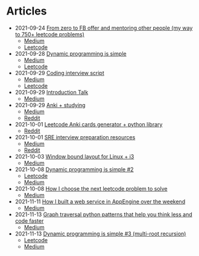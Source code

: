 # Articles

* 2021-09-24 [From zero to FB offer and mentoring other people (my way to 750+ leetcode problems)](/articles/way-to-750-lc-problems.md)
    * [Medium](https://medium.com/@pv.safronov/from-zero-to-fb-offer-and-mentoring-other-people-my-way-to-750-problems-ebc7ef3cb166?source=friends_link&sk=9228398eb8d2f2dbdff66e846c8f22f8)
    * [Leetcode](https://leetcode.com/discuss/general-discussion/1483601/from-zero-to-fb-offer-and-mentoring-other-people-my-way-to-750-problems)
* 2021-09-28 [Dynamic programming is simple](/articles/dynamic-programming-is-simple.md)
    * [Medium](https://medium.com/@pv.safronov/dynamic-programming-is-simple-1174aed46e4c)
    * [Leetcode](https://leetcode.com/discuss/study-guide/1490172/Dynamic-programming-is-simple)
* 2021-09-29 [Coding interview script](/articles/coding-interview-structure.md)
    * [Medium](https://medium.com/@pv.safronov/coding-interview-script-b399e6be2ee3)
    * [Leetcode](https://leetcode.com/discuss/general-discussion/1490977/coding-interview-script)
* 2021-09-29 [Introduction Talk](/articles/introduction-talk.md)
    * [Medium](https://medium.com/@pv.safronov/introduction-talk-75fb5299fa7f)
* 2021-09-29 [Anki + studying](/articles/anki.md)
    * [Medium](https://medium.com/@pv.safronov/anki-studying-3-14e8f8f2f4)
    * [Reddit](https://www.reddit.com/r/Anki/comments/pzg9jh/my_experience_with_anki_after_2_years_as_a/)
* 2021-10-01 [Leetcode Anki cards generator + python library](/articles/leetcode-anki.md)
    * [Reddit](https://www.reddit.com/r/leetcode/comments/pzfh2z/leetcode_anki_cards_generator_python_library/)
* 2021-10-01 [SRE interview preparation resources](/articles/sre-interview.md)
    * [Medium](https://medium.com/@pv.safronov/sre-interview-resources-cdb59c3af24)
    * [Reddit](https://www.reddit.com/r/sre/comments/pzv8nl/sre_interview_preparation_resources/)
* 2021-10-03 [Window bound layout for Linux + i3](/articles/window-bound-layout.md)
    * [Medium](https://medium.com/@pv.safronov/window-bound-layout-for-linux-i3-37cbc5bd4dfe)
* 2021-10-08 [Dynamic programming is simple #2](/articles/dynamic-programming-is-simple-2.md)
    * [Leetcode](https://leetcode.com/discuss/study-guide/1508238/Dynamic-programming-is-simple-2)
    * [Medium](https://medium.com/@pv.safronov/dynamic-programming-is-simple-2-32147f45d525)
* 2021-10-08 [How I choose the next leetcode problem to solve](/articles/how-i-choose-the-next-leetcode-problem.md)
    * [Medium](https://medium.com/@pv.safronov/how-i-choose-the-next-leetcode-problem-to-solve-e0d9ae9bc0f)
* 2021-11-11 [How I built a web service in AppEngine over the weekend](/articles/appengine-service-in-2-days.md)
    * [Medium](https://medium.com/@pv.safronov/how-i-built-a-web-service-in-appengine-over-the-weekend-6a90192c4699)
* 2021-11-13 [Graph traversal python patterns that help you think less and code faster](/articles/dfs-template.md)
    * [Medium](https://medium.com/@pv.safronov/graph-traversal-python-patterns-that-help-you-think-less-and-code-faster-66f76e1ab820)
* 2021-11-13 [Dynamic programming is simple #3 (multi-root recursion)](/articles/dynamic-programming-is-simple-3.md)
    * [Leetcode](https://leetcode.com/discuss/study-guide/1527916/Dynamic-programming-is-simple-3-(multi-root-recursion))
    * [Medium](https://medium.com/@pv.safronov/dynamic-programming-is-simple-3-multi-root-recursion-c613dfcc15b4)
